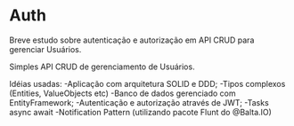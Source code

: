 # Auth
Breve estudo sobre autenticação e autorização em API CRUD para gerenciar Usuários.

Simples API CRUD de gerenciamento de Usuários.

Idéias usadas:
-Aplicação com arquitetura SOLID e DDD;
-Tipos complexos (Entities, ValueObjects etc)
-Banco de dados gerenciado com EntityFramework;
-Autenticação e autorização através de JWT;
-Tasks async await
-Notification Pattern (utilizando pacote Flunt do @Balta.IO)
